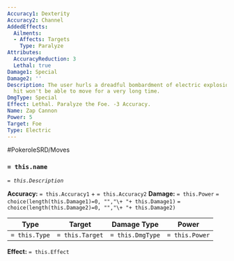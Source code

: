 ```yaml
---
Accuracy1: Dexterity
Accuracy2: Channel
AddedEffects:
  Ailments:
  - Affects: Targets
    Type: Paralyze
Attributes:
  AccuracyReduction: 3
  Lethal: true
Damage1: Special
Damage2: ''
Description: The user hurls a dreadful bombardment of electric explosions. Anyone
  hit won't be able to move for a very long time.
DmgType: Special
Effect: Lethal. Paralyze the Foe. -3 Accuracy.
Name: Zap Cannon
Power: 5
Target: Foe
Type: Electric
---
```


#PokeroleSRD/Moves

### `= this.name` 
*`= this.Description`*

**Accuracy:** `= this.Accuracy1` + `= this.Accuracy2`
**Damage:** `= this.Power` `= choice(length(this.Damage1)=0, "","\+ "+ this.Damage1)` `= choice(length(this.Damage2)=0, "","\+ "+ this.Damage2)`

| Type          | Target          | Damage Type          | Power          |
| ------------- | --------------- | ---------------- | -------------- |
| `= this.Type` | `= this.Target` | `= this.DmgType` | `= this.Power` | 

**Effect:** `= this.Effect`